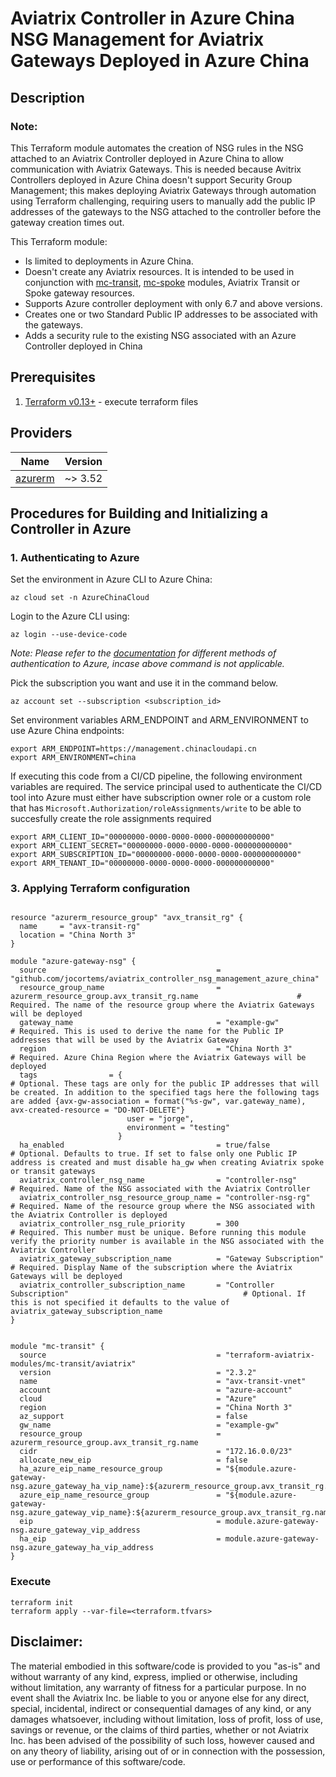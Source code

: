 # Aviatrix Controller in Azure China NSG Management for Aviatrix Gateways Deployed in Azure China

## Description

### Note:

This Terraform module automates the creation of NSG rules in the NSG attached to an Aviatrix Controller deployed in Azure China to allow communication with Aviatrix Gateways. This is needed because Avitrix Controllers deployed in Azure China doesn't support Security Group Management; this makes deploying Aviatrix Gateways through automation using Terraform challenging, requiring users to manually add the public IP addresses of the gateways to the NSG attached to the controller before the gateway creation times out.

This Terraform module:

- Is limited to deployments in Azure China.
- Doesn't create any Aviatrix resources. It is intended to be used in conjunction with [mc-transit](https://registry.terraform.io/modules/terraform-aviatrix-modules/mc-transit/aviatrix/latest), [mc-spoke](https://registry.terraform.io/modules/terraform-aviatrix-modules/mc-spoke/aviatrix/latest) modules, Aviatrix Transit or Spoke gateway resources.
- Supports Azure controller deployment with only 6.7 and above versions.
- Creates one or two Standard Public IP addresses to be associated with the gateways.
- Adds a security rule to the existing NSG associated with an Azure Controller deployed in China


## Prerequisites

1. [Terraform v0.13+](https://www.terraform.io/downloads.html) - execute terraform files


## Providers

| Name | Version |
|------|---------|
| <a name="provider_azurerm"></a> [azurerm](#provider\_azurerm) | ~> 3.52 |


## Procedures for Building and Initializing a Controller in Azure

### 1. Authenticating to Azure

Set the environment in Azure CLI to Azure China:

```shell
az cloud set -n AzureChinaCloud
```

Login to the Azure CLI using:

```shell
az login --use-device-code
````
*Note: Please refer to the [documentation](https://registry.terraform.io/providers/hashicorp/azuread/latest/docs#authenticating-to-azure-active-directory) for different methods of authentication to Azure, incase above command is not applicable.*

Pick the subscription you want and use it in the command below.

```shell
az account set --subscription <subscription_id>
```

Set environment variables ARM_ENDPOINT and ARM_ENVIRONMENT to use Azure China endpoints:

  ``` shell
  export ARM_ENDPOINT=https://management.chinacloudapi.cn
  export ARM_ENVIRONMENT=china
  ```

If executing this code from a CI/CD pipeline, the following environment variables are required. The service principal used to authenticate the CI/CD tool into Azure must either have subscription owner role or a custom role that has `Microsoft.Authorization/roleAssignments/write` to be able to succesfully create the role assignments required

``` shell
export ARM_CLIENT_ID="00000000-0000-0000-0000-000000000000"
export ARM_CLIENT_SECRET="00000000-0000-0000-0000-000000000000"
export ARM_SUBSCRIPTION_ID="00000000-0000-0000-0000-000000000000"
export ARM_TENANT_ID="00000000-0000-0000-0000-000000000000"
```

### 3. Applying Terraform configuration

```hcl

resource "azurerm_resource_group" "avx_transit_rg" {
  name     = "avx-transit-rg"
  location = "China North 3"
}

module "azure-gateway-nsg" {
  source                                      = "github.com/jocortems/aviatrix_controller_nsg_management_azure_china"
  resource_group_name                         = azurerm_resource_group.avx_transit_rg.name                      # Required. The name of the resource group where the Aviatrix Gateways will be deployed
  gateway_name                                = "example-gw"                                                    # Required. This is used to derive the name for the Public IP addresses that will be used by the Aviatrix Gateway
  region                                      = "China North 3"                                                 # Required. Azure China Region where the Aviatrix Gateways will be deployed
  tags                = {                                                                                       # Optional. These tags are only for the public IP addresses that will be created. In addition to the specified tags here the following tags are added {avx-gw-association = format("%s-gw", var.gateway_name), avx-created-resource = "DO-NOT-DELETE"} 
                          user = "jorge",
                          environment = "testing"
                        }
  ha_enabled                                  = true/false                                                      # Optional. Defaults to true. If set to false only one Public IP address is created and must disable ha_gw when creating Aviatrix spoke or transit gateways              
  aviatrix_controller_nsg_name                = "controller-nsg"                                                # Required. Name of the NSG associated with the Aviatrix Controller
  aviatrix_controller_nsg_resource_group_name = "controller-nsg-rg"                                             # Required. Name of the resource group where the NSG associated with the Aviatrix Controller is deployed
  aviatrix_controller_nsg_rule_priority       = 300                                                             # Required. This number must be unique. Before running this module verify the priority number is available in the NSG associated with the Aviatrix Controller
  aviatrix_gateway_subscription_name          = "Gateway Subscription"                                          # Required. Display Name of the subscription where the Aviatrix Gateways will be deployed
  aviatrix_controller_subscription_name       = "Controller Subscription"                                       # Optional. If this is not specified it defaults to the value of aviatrix_gateway_subscription_name
}


module "mc-transit" {
  source                                      = "terraform-aviatrix-modules/mc-transit/aviatrix"
  version                                     = "2.3.2"
  name                                        = "avx-transit-vnet"
  account                                     = "azure-account"
  cloud                                       = "Azure"
  region                                      = "China North 3"
  az_support                                  = false
  gw_name                                     = "example-gw"
  resource_group                              = azurerm_resource_group.avx_transit_rg.name
  cidr                                        = "172.16.0.0/23"
  allocate_new_eip                            = false
  ha_azure_eip_name_resource_group            = "${module.azure-gateway-nsg.azure_gateway_ha_vip_name}:${azurerm_resource_group.avx_transit_rg.name}"
  azure_eip_name_resource_group               = "${module.azure-gateway-nsg.azure_gateway_vip_name}:${azurerm_resource_group.avx_transit_rg.name}"
  eip                                         = module.azure-gateway-nsg.azure_gateway_vip_address
  ha_eip                                      = module.azure-gateway-nsg.azure_gateway_ha_vip_address
}
```

### Execute

```shell
terraform init
terraform apply --var-file=<terraform.tfvars>
````

## **Disclaimer**:

The material embodied in this software/code is provided to you "as-is" and without warranty of any kind, express, implied or otherwise, including without limitation, any warranty of fitness for a particular purpose. In no event shall the Aviatrix Inc. be liable to you or anyone else for any direct, special, incidental, indirect or consequential damages of any kind, or any damages whatsoever, including without limitation, loss of profit, loss of use, savings or revenue, or the claims of third parties, whether or not Aviatrix Inc. has been advised of the possibility of such loss, however caused and on any theory of liability, arising out of or in connection with the possession, use or performance of this software/code.